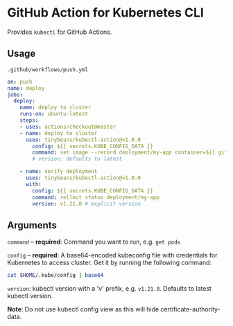# GitHub Action for Kubernetes CLI

Provides `kubectl` for GitHub Actions.

## Usage

`.github/workflows/push.yml`

```yaml
on: push
name: deploy
jobs:
  deploy:
    name: deploy to cluster
    runs-on: ubuntu-latest
    steps:
    - uses: actions/checkout@master
    - name: deploy to cluster
      uses: tinybeans/kubectl-action@v1.0.0
        config: ${{ secrets.KUBE_CONFIG_DATA }}
        command: set image --record deployment/my-app container=${{ github.repository }}:${{ github.sha }}
        # version: defaults to latest

    - name: verify deployment
      uses: tinybeans/kubectl-action@v1.0.0
      with:
        config: ${{ secrets.KUBE_CONFIG_DATA }}
        command: rollout status deployment/my-app
        version: v1.21.0 # explicit version
```

## Arguments

`command` – **required**: Command you want to run, e.g. `get pods`

`config` – **required**: A base64-encoded kubeconfig file with credentials for Kubernetes to access cluster. Get it by running the following command:

```bash
cat $HOME/.kube/config | base64
```

`version`: kubectl version with a 'v' prefix, e.g. `v1.21.0`.  Defaults to latest kubectl version.

**Note**: Do not use kubectl config view as this will hide certificate-authority-data.
